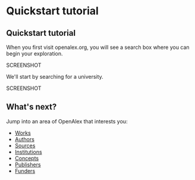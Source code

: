 # Quickstart tutorial

## Quickstart tutorial

When you first visit openalex.org, you will see a search box where you can begin your exploration.

SCREENSHOT

We'll start by searching for a university.

SCREENSHOT

## What's next?

Jump into an area of OpenAlex that interests you:

* [Works](the-data/works/)
* [Authors](broken-reference)
* [Sources](broken-reference)
* [Institutions](the-data/institutions.md)
* [Concepts](broken-reference)
* [Publishers](broken-reference)
* [Funders](broken-reference)
